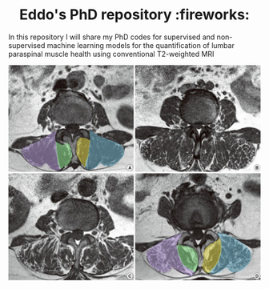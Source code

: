 <h1 align="center"> Eddo's PhD repository :fireworks: </h1>

In this repository I will share my PhD codes for supervised and non-supervised machine learning models for the quantification of lumbar paraspinal muscle health using conventional T2-weighted MRI

<p align="center">
    <img src="https://github.com/Eddowesselink/PhD/blob/main/assets/image_github_readme.jpg"/>
</p>




